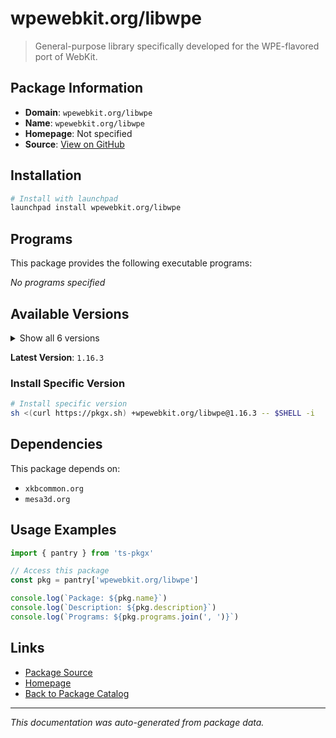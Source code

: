 # wpewebkit.org/libwpe

> General-purpose library specifically developed for the WPE-flavored port of WebKit.

## Package Information

- **Domain**: `wpewebkit.org/libwpe`
- **Name**: `wpewebkit.org/libwpe`
- **Homepage**: Not specified
- **Source**: [View on GitHub](https://github.com/pkgxdev/pantry/tree/main/projects/wpewebkit.org/libwpe/package.yml)

## Installation

```bash
# Install with launchpad
launchpad install wpewebkit.org/libwpe
```

## Programs

This package provides the following executable programs:

*No programs specified*

## Available Versions

<details>
<summary>Show all 6 versions</summary>

- `1.16.3`, `1.16.2`, `1.16.1`, `1.16.0`, `1.15.2`
- `1.15.1`

</details>

**Latest Version**: `1.16.3`

### Install Specific Version

```bash
# Install specific version
sh <(curl https://pkgx.sh) +wpewebkit.org/libwpe@1.16.3 -- $SHELL -i
```

## Dependencies

This package depends on:

- `xkbcommon.org`
- `mesa3d.org`

## Usage Examples

```typescript
import { pantry } from 'ts-pkgx'

// Access this package
const pkg = pantry['wpewebkit.org/libwpe']

console.log(`Package: ${pkg.name}`)
console.log(`Description: ${pkg.description}`)
console.log(`Programs: ${pkg.programs.join(', ')}`)
```

## Links

- [Package Source](https://github.com/pkgxdev/pantry/tree/main/projects/wpewebkit.org/libwpe/package.yml)
- [Homepage](#)
- [Back to Package Catalog](../../../package-catalog.md)

---

*This documentation was auto-generated from package data.*
